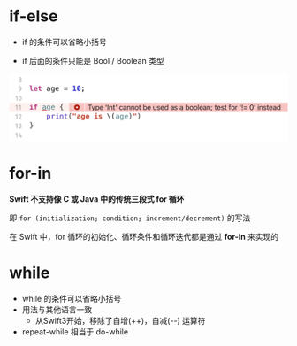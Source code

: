 # if-else

- if 的条件可以省略小括号

- if 后面的条件只能是 Bool / Boolean 类型

<img src="Images/Snipaste_2023-05-04_15-48-53.png"/>



# for-in

**Swift 不支持像 C 或 Java 中的传统三段式 for 循环** 

即  `for (initialization; condition; increment/decrement)` 的写法

在 Swift 中，for 循环的初始化、循环条件和循环迭代都是通过 **for-in** 来实现的









# while

- while 的条件可以省略小括号
- 用法与其他语言一致
  - 从Swift3开始，移除了自增(++)，自减(--) 运算符
- repeat-while 相当于 do-while
